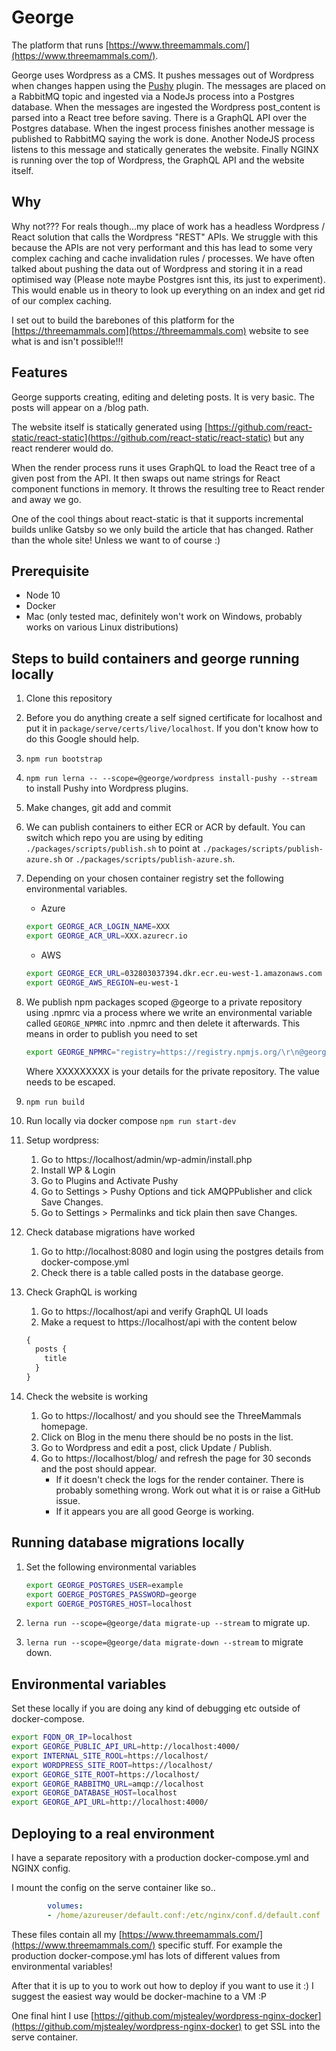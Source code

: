# George

The platform that runs [https://www.threemammals.com/](https://www.threemammals.com/).

George uses Wordpress as a CMS. It pushes messages out of Wordpress when changes happen using the [Pushy](https://github.com/ThreeMammals/pushy) plugin. The messages are placed on a RabbitMQ topic and ingested via a NodeJs process into a Postgres database. When the messages are ingested the Wordpress post_content is parsed into a React tree before saving. There is a GraphQL API over the Postgres database. When the ingest process finishes another message is published to RabbitMQ saying the work is done. Another NodeJS process listens to this message and statically generates the website. Finally NGINX is running over the top of Wordpress, the GraphQL API and the website itself.

## Why

Why not??? For reals though...my place of work has a headless Wordpress / React solution that calls the Wordpress "REST" APIs. We struggle with this because the APIs are not very performant and this has lead to some very complex caching and cache invalidation rules / processes. We have often talked about pushing the data out of Wordpress and storing it in a read optimised way (Please note maybe Postgres isnt this, its just to experiment). This would enable us in theory to look up everything on an index and get rid of our complex caching.

I set out to build the barebones of this platform for the [https://threemammals.com](https://threemammals.com) website to see what is and isn't possible!!!

## Features

George supports creating, editing and deleting posts. It is very basic. The posts will appear on a /blog path.

The website itself is statically generated using [https://github.com/react-static/react-static](https://github.com/react-static/react-static) but any react renderer would do.

When the render process runs it uses GraphQL to load the React tree of a given post from the API. It then swaps out name strings for React component functions in memory. It throws the resulting tree to React render and away we go.

One of the cool things about react-static is that it supports incremental builds unlike Gatsby so we only build the article that has changed. Rather than the whole site! Unless we want to of course :)

## Prerequisite

- Node 10
- Docker
- Mac (only tested mac, definitely won't work on Windows, probably works on various Linux distributions)

## Steps to build containers and george running locally

1. Clone this repository
2. Before you do anything create a self signed certificate for localhost and put it in `package/serve/certs/live/localhost`. If you don't know how to do this Google should help.
3. `npm run bootstrap`
4. `npm run lerna -- --scope=@george/wordpress install-pushy --stream` to install Pushy into Wordpress plugins.
5. Make changes, git add and commit
6. We can publish containers to either ECR or ACR by default. You can switch which repo you are using by editing `./packages/scripts/publish.sh` to point at `./packages/scripts/publish-azure.sh` or `./packages/scripts/publish-azure.sh`.
7. Depending on your chosen container registry set the following environmental variables.
    - Azure

    ```bash
    export GEORGE_ACR_LOGIN_NAME=XXX
    export GEORGE_ACR_URL=XXX.azurecr.io
    ```

    - AWS

    ```bash
    export GEORGE_ECR_URL=032803037394.dkr.ecr.eu-west-1.amazonaws.com
    export GEORGE_AWS_REGION=eu-west-1
    ```

8. We publish npm packages scoped @george to a private repository using .npmrc via a process where we write an environmental variable called `GEORGE_NPMRC` into .npmrc and then delete it afterwards. This means in order to publish you need to set

    ```bash
    export GEORGE_NPMRC="registry=https://registry.npmjs.org/\r\n@george:XXXXXXXXX"
    ```

    Where XXXXXXXXX is your details for the private repository. The value needs to be escaped.

9. `npm run build`
10. Run locally via docker compose `npm run start-dev`
11. Setup wordpress:
    1. Go to https://localhost/admin/wp-admin/install.php
    2. Install WP & Login
    3. Go to Plugins and Activate Pushy
    4. Go to Settings > Pushy Options and tick AMQPPublisher and click Save Changes.
    5. Go to Settings > Permalinks and tick plain then save Changes.
12. Check database migrations have worked
    1. Go to http://localhost:8080 and login using the postgres details from docker-compose.yml
    2. Check there is a table called posts in the database george.
13. Check GraphQL is working
    1. Go to https://localhost/api and verify GraphQL UI loads
    2. Make a request to https://localhost/api with the content below

    ```graphql
    {
      posts {
        title
      }
    }

    ```

14. Check the website is working
    1. Go to https://localhost/ and you should see the ThreeMammals homepage.
    2. Click on Blog in the menu there should be no posts in the list.
    3. Go to Wordpress and edit a post, click Update / Publish.
    4. Go to https://localhost/blog/ and refresh the page for 30 seconds and the post should appear.
        - If it doesn't check the logs for the render container. There is probably something wrong. Work out what it is or raise a GitHub issue.
        - If it appears you are all good George is working.

## Running database migrations locally

1. Set the following environmental variables

    ```bash
    export GEORGE_POSTGRES_USER=example
    export GOERGE_POSTGRES_PASSWORD=george
    export GOERGE_POSTGRES_HOST=localhost
    ```

2. `lerna run --scope=@george/data migrate-up --stream` to migrate up.
3. `lerna run --scope=@george/data migrate-down --stream` to migrate down.

## Environmental variables

Set these locally if you are doing any kind of debugging etc outside of docker-compose.

```bash
export FQDN_OR_IP=localhost
export GEORGE_PUBLIC_API_URL=http://localhost:4000/
export INTERNAL_SITE_ROOL=https://localhost/
export WORDPRESS_SITE_ROOT=https://localhost/
export GEORGE_SITE_ROOT=https://localhost/
export GEORGE_RABBITMQ_URL=amqp://localhost
export GEORGE_DATABASE_HOST=localhost
export GEORGE_API_URL=http://localhost:4000/
```

## Deploying to a real environment

I have a separate repository with a production docker-compose.yml and NGINX config.

I mount the config on the serve container like so..

```yml
        volumes:
        - /home/azureuser/default.conf:/etc/nginx/conf.d/default.conf
```

These files contain all my [https://www.threemammals.com/](https://www.threemammals.com/) specific stuff. For example the production docker-compose.yml has lots of different values from environmental variables!

After that it is up to you to work out how to deploy if you want to use it :) I suggest the easiest way would be docker-machine to a VM :P

One final hint I use [https://github.com/mjstealey/wordpress-nginx-docker](https://github.com/mjstealey/wordpress-nginx-docker) to get SSL into the serve container.
